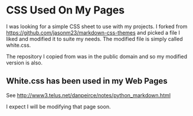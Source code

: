 # CSS Used On My Pages

I was looking for a simple CSS sheet to use with my projects. I forked from 
<https://github.com/jasonm23/markdown-css-themes> and picked a file I liked and modified it
to suite my needs. The modified file is simply called white.css.

The repository I copied from was in the public domain and so my modified version is also.

## White.css has been used in my Web Pages

See <http://www3.telus.net/danpeirce/notes/python_markdown.html>

I expect I will be modifying that page soon.

